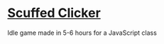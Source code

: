 # [Scuffed Clicker](https://slaugaus.github.io/scuffed-clicker/)
Idle game made in 5-6 hours for a JavaScript class
